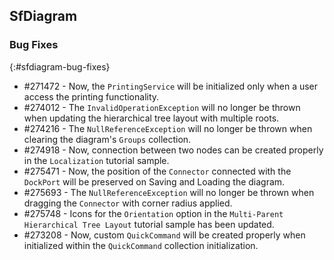 ## SfDiagram

### Bug Fixes
{:#sfdiagram-bug-fixes}

* \#271472 - Now, the `PrintingService` will be initialized only when a user access the printing functionality.
* \#274012 - The `InvalidOperationException` will no longer be thrown when updating the hierarchical tree layout with multiple roots.
* \#274216 - The `NullReferenceException` will no longer be thrown when clearing the diagram's `Groups` collection.
* \#274918 - Now, connection between two nodes can be created properly in the `Localization` tutorial sample.
* \#275471 - Now, the position of the `Connector` connected with the `DockPort` will be preserved on Saving and Loading the diagram.
* \#275693 - The `NullReferenceException` will no longer be thrown when dragging the `Connector` with corner radius applied.
* \#275748 - Icons for the `Orientation` option in the `Multi-Parent Hierarchical Tree Layout` tutorial sample has been updated.
* \#273208 - Now, custom `QuickCommand` will be created properly when initialized within the `QuickCommand` collection initialization.